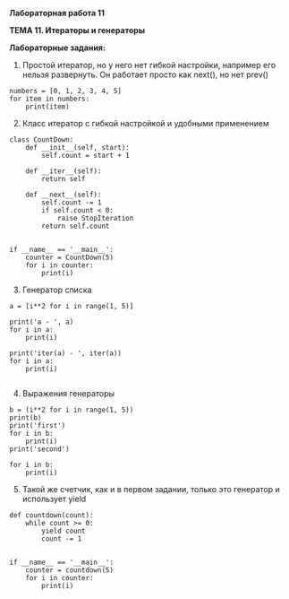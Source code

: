 ﻿**Лабораторная работа 11**

**ТЕМА 11. Итераторы и генераторы**

**Лабораторные задания:**

1) Простой итератор, но у него нет гибкой настройки, например его
   нельзя развернуть. Он работает просто как next(), но нет prev()
```
numbers = [0, 1, 2, 3, 4, 5]
for item in numbers:
    print(item)
```
2) Класс итератор с гибкой настройкой и удобными применением
```
class CountDown:
    def __init__(self, start):
        self.count = start + 1

    def __iter__(self):
        return self

    def __next__(self):
        self.count -= 1
        if self.count < 0:
            raise StopIteration
        return self.count


if __name__ == '__main__':
    counter = CountDown(5)
    for i in counter:
        print(i)

```

3) Генератор списка
```
a = [i**2 for i in range(1, 5)]

print('a - ', a)
for i in a:
    print(i)

print('iter(a) - ', iter(a))
for i in a:
    print(i)


```
4) Выражения генераторы
```
b = (i**2 for i in range(1, 5))
print(b)
print('first')
for i in b:
    print(i)
print('second')

for i in b:
    print(i)
```

5) Такой же счетчик, как и в первом задании, только это генератор и
   использует yield
```
def countdown(count):
    while count >= 0:
        yield count
        count -= 1


if __name__ == '__main__':
    counter = countdown(5)
    for i in counter:
        print(i)

```